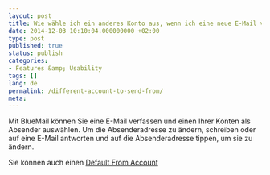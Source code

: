 ```yaml
---
layout: post
title: Wie wähle ich ein anderes Konto aus, wenn ich eine neue E-Mail verfasse?
date: 2014-12-03 10:10:04.000000000 +02:00
type: post
published: true
status: publish
categories:
- Features &amp; Usability
tags: []
lang: de
permalink: /different-account-to-send-from/
meta:
---
```


Mit BlueMail können Sie eine E-Mail verfassen und einen Ihrer Konten als Absender auswählen. Um die Absenderadresse zu ändern, schreiben oder auf eine E-Mail antworten und auf die Absenderadresse tippen, um sie zu ändern.

Sie können auch einen [Default From Account](/set-default-account-unified-inbox/)
